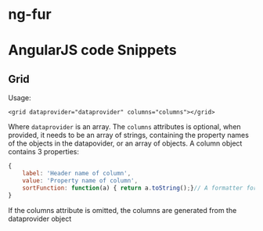 ng-fur
======

# AngularJS code Snippets

## Grid

Usage:  

`<grid dataprovider="dataprovider" columns="columns"></grid>`  

Where `dataprovider` is an array. The `columns` attributes is optional, when provided, it needs to be an array of strings, containing the property names of the objects in the datapovider, or an array of objects. A column object contains 3 properties:  
```javascript
{
	label: 'Header name of column',
	value: 'Property name of column',
	sortFunction: function(a) { return a.toString();}// A formatter for sorting
}
```

If the columns attribute is omitted, the columns are generated from the dataprovider object
